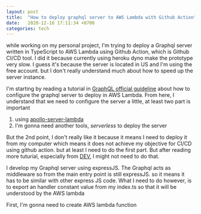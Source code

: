 ```yaml
---
layout: post
title:  "How to deploy graphql server to AWS Lambda with Github Action"
date:   2020-12-16 17:11:34 +0700
categories: tech
---
```


while working on my personal project, I'm trying to deploy a Graphql server written in TypeScript to AWS Lambda using Github Action, which is Github CI/CD tool. I did it because currently using heroku dyno make the prototype very slow. I guess it's because the server is located in US and I'm using the free account. but I don't really understand much about how to speed up the server instance. 

I'm starting by reading a tutorial in [GraphQL official guideline](https://www.apollographql.com/docs/apollo-server/deployment/lambda/) about how to configure the graphql server to deploy in AWS Lambda. From here, I understand that we need to configure the server a little, at least two part is important
1. using [apollo-server-lambda](https://www.npmjs.com/package/apollo-server-lambda)
2. I'm gonna need another tools, *serverless* to deploy the server

But the 2nd point, I don't really like it because it means I need to deploy it from my computer which means it does not achieve my objective for CI/CD using github action. but at least I need to do the first part. But after reading more tuturial, especially from [DEV](https://dev.to/nobleobioma/deploy-node-js-to-aws-lambda-using-github-actions-5a82), I might not need to do that. 

I develop my Graphql server using expressJS. The Graphql acts as middleware so from the main entry point is still expressJS. so it means it has to be similar with other express JS code. What I need to do however, is to export an handler constant value from my index.ts so that it will be understood by the AWS lambda

First, I'm gonna need to create AWS lambda function




